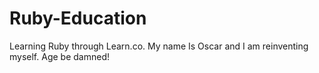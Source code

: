 # Ruby-Education
Learning Ruby through Learn.co.
My name Is Oscar and I am reinventing myself.  Age be damned!
